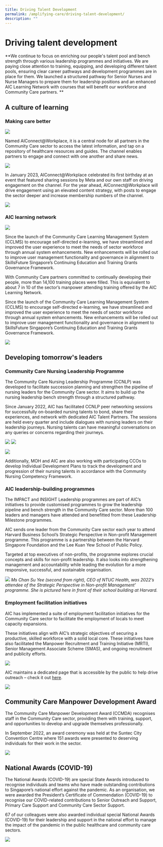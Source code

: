 ```yaml
---
title: Driving Talent Development
permalink: /amplifying-care/driving-talent-development/
description: ""
---
```

# Driving talent development

**We continue to focus on enriching our people's talent pool and bench strength through various leadership programmes and initiatives. We are paying close attention to training, equipping, and developing different talent pools, ensuring clear career pathways and development programmes are in place for them. We launched a structured pathway for Senior Nurses and Nurse Managers to prepare them for leadership positions and an enhanced AIC Learning Network with courses that will benefit our workforce and Community Care partners.
**

## A culture of learning
### Making care better
![](/images/aic-connect-workplace.png)

Named AIConnect@Workplace, it is a central node for all partners in the Community Care sector to access the latest information, and tap on a repository of healthcare resources and guides. The channel enables partners to engage and connect with one another and share news.

![](/images/850-accounts-aic-connect.png)

In January 2023, AIConnect@Workplace celebrated its first birthday at an event that featured sharing sessions by Meta and our own staff on driving engagement on the channel. For the year ahead, AIConnect@Workplace will drive engagement using an elevated content strategy, with posts to engage the sector deeper and increase membership numbers of the channel.

![](/images/juneshaw2.png)

### AIC learning network
![](/images/the-aic-learning-network2.png)

Since the launch of the Community Care Learning Management System (CCLMS) to encourage self-directed e-learning, we have streamlined and improved the user experience to meet the needs of sector workforce through annual system enhancements. New enhancements will be rolled out to improve user management functionality and governance in alignment to SkillsFuture Singapore’s Continuing Education and Training Grants Governance Framework. 

With Community Care partners committed to continually developing their people, more than 14,100 training places were filled. This is equivalent to about 7 in 10 of the sector’s manpower attending training offered by the AIC Learning Network.

Since the launch of the Community Care Learning Management System (CCLMS) to encourage self-directed e-learning, we have streamlined and improved the user experience to meet the needs of sector workforce through annual system enhancements. New enhancements will be rolled out to improve user management functionality and governance in alignment to SkillsFuture Singapore’s Continuing Education and Training Grants Governance Framework.

![](/images/building-skills-and-strategies_12.png)

## Developing tomorrow's leaders

### Community Care Nursing Leadership Programme
The Community Care Nursing Leadership Programme (CCNLP) was developed to facilitate succession planning and strengthen the pipeline of nursing leaders for the Community Care sector. It aims to build up the nursing leadership bench strength through a structured pathway.

Since January 2022, AIC has facilitated CCNLP peer networking sessions for successfully on-boarded nursing talents to bond, share their experiences, and network with dedicated AIC Talent Partners. The sessions are held every quarter and include dialogues with nursing leaders on their leadership journeys. Nursing talents can have meaningful conversations on any queries or concerns regarding their journeys.

![](/images/ccnlp-senior-nurses-nurse-managers1.png)
![](/images/ccnlp-senior-nurses-nurse-managers2.png)

![](/images/6-ccnlp-selection.png)

Additionally, MOH and AIC are also working with participating CCOs to develop Individual Development Plans to track the development and progression of their nursing talents in accordance with the Community Nursing Competency Framework.

### AIC leadership-building programmes
The IMPACT and INSIGHT Leadership programmes are part of AIC’s initiatives to provide customised programmes to grow the leadership pipeline and bench strength in the Community Care sector. More than 100 leaders and managers have attended and benefitted from these Leadership Milestone programmes. 

AIC sends one leader from the Community Care sector each year to attend Harvard Business School’s Strategic Perspective in Non-profit Management programme. This programme is a partnership between the Harvard Singapore Foundation and the Lee Kuan Yew School of Public Policy.

Targeted at top executives of non-profits, the programme explores crucial concepts and skills for non-profit leadership. It also looks into strengthening management and accountability while leading the evolution for a more responsive, successful, and sustainable organisation.

![](/images/chansuyee1.png)
*Ms Chan Su Yee (second from right), CEO of NTUC Health, was 2022’s attendee of the Strategic Perspective in Non-profit Management’ programme. She is pictured here in front of their school building at Harvard.*

### Employment facilitation initiatives
AIC has implemented a suite of employment facilitation initiatives for the Community Care sector to facilitate the employment of locals to meet capacity expansions. 

These initiatives align with AIC’s strategic objectives of securing a productive, skilled workforce with a solid local core. These initiatives have also facilitated the Manpower Recruitment and Training Initiative (MRTI), Senior Management Associate Scheme (SMAS), and ongoing recruitment and publicity efforts.

![](/images/1300-locals-60-pmets1.png)

AIC maintains a dedicated page that is accessible by the public to help drive outreach – check it out [here](http://www.aic.sg/commcarejobs).

![](/images/ms-kok-kah-wei1.png)

## Community Care Manpower Development Award
The Community Care Manpower Development Award (CCMDA) recognises staff in the Community Care sector, providing them with training, support, and opportunities to develop and upgrade themselves professionally. 
 
In September 2022, an award ceremony was held at the Suntec City Convention Centre where 151 awards were presented to deserving individuals for their work in the sector. 

![](/images/ms-jenny-ang.png)

## National Awards (COVID-19)
The National Awards (COVID-19) are special State Awards introduced to recognise individuals and teams who have made outstanding contributions to Singapore’s national effort against the pandemic. As an organisation, we were awarded the President’s Certificate of Commendation (COVID-19) to recognise our COVID-related contributions to Senior Outreach and Support, Primary Care Support and Community Care Sector Support. 

67 of our colleagues were also awarded individual special National Awards (COVID-19) for their leadership and support in the national effort to manage the impact of the pandemic in the public healthcare and community care sectors.

![](/images/aic-received.png)